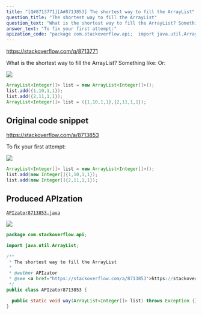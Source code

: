 ```yaml
---
title: "[Q#8713771][A#8713853] The shortest way to fill the ArrayList"
question_title: "The shortest way to fill the ArrayList"
question_text: "What is the shortest way to fill the ArrayList? Something like: Or:"
answer_text: "To fix your first attempt:"
apization_code: "package com.stackoverflow.api;  import java.util.ArrayList;  /**  * The shortest way to fill the ArrayList  *  * @author APIzator  * @see <a href=\"https://stackoverflow.com/a/8713853\">https://stackoverflow.com/a/8713853</a>  */ public class APIzator8713853 {    public static void way(ArrayList<Integer[]> list) throws Exception {} }"
---
```


https://stackoverflow.com/q/8713771

What is the shortest way to fill the ArrayList?
Something like:
Or:


<div class="code-logo"><img src="/stackoverflow.png" /></div>

```java
ArrayList<Integer[]> list = new ArrayList<Integer[]>();
list.add({1,10,1,1});
list.add({2,11,1,1});
ArrayList<Integer[]> list = ({1,10,1,1},{2,11,1,1});
```


## Original code snippet

https://stackoverflow.com/a/8713853

To fix your first attempt:

<div class="code-logo"><img src="/stackoverflow.png" /></div>

```java
ArrayList<Integer[]> list = new ArrayList<Integer[]>();
list.add(new Integer[]{1,10,1,1});
list.add(new Integer[]{2,11,1,1});
```

## Produced APIzation

[`APIzator8713853.java`](https://github.com/pasqualesalza/apization/raw/main/data/search/APIzator8713853.java)

<div class="code-logo"><img src="/apizator.png" /></div>

```java
package com.stackoverflow.api;

import java.util.ArrayList;

/**
 * The shortest way to fill the ArrayList
 *
 * @author APIzator
 * @see <a href="https://stackoverflow.com/a/8713853">https://stackoverflow.com/a/8713853</a>
 */
public class APIzator8713853 {

  public static void way(ArrayList<Integer[]> list) throws Exception {}
}

```
